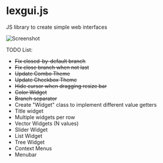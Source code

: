 # lexgui.js
JS library to create simple web interfaces

![Screenshot](https://github.com/jxarco/lexgui.js/blob/master/images/Screenshot.png)

TODO List:

- ~~Fix closed-by-default branch~~
- ~~Fix close branch when not last~~
- ~~Update Combo Theme~~
- ~~Update Checkbox Theme~~
- ~~Hide cursor when dragging resize bar~~
- ~~Color Widget~~
- ~~Branch separator~~
- Create "Widget" class to implement different value getters
- Title widget
- Multiple widgets per row
- Vector Widgets (N values)
- Slider Widget
- List Widget
- Tree Widget
- Context Menus
- Menubar